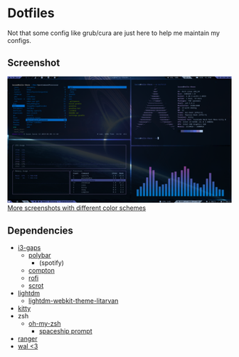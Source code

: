 # Dotfiles
Not that some config like grub/cura are just here to help me maintain my configs.

## Screenshot
![Screen](screen.png)
[More screenshots with different color schemes](https://imgur.com/a/4XVQwuO)

## Dependencies
* [i3-gaps](https://github.com/Airblader/i3/)
	* [polybar](https://github.com/jaagr/polybar/)
		* (spotify)
	* [compton](https://github.com/yshui/compton/)
	* [rofi](https://github.com/DaveDavenport/rofi/)
	* [scrot](https://github.com/dreamer/scrot/)
* [lightdm](https://github.com/CanonicalLtd/lightdm/)
	* [lightdm-webkit-theme-litarvan](https://github.com/Litarvan/lightdm-webkit-theme-litarvan)
* [kitty](https://github.com/kovidgoyal/kitty)
* zsh
	* [oh-my-zsh](https://github.com/robbyrussell/oh-my-zsh)
		* [spaceship prompt](https://github.com/denysdovhan/spaceship-prompt)
* [ranger](https://github.com/ranger/ranger)
* [wal <3](https://github.com/dylanaraps/pywal)
